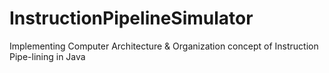 # InstructionPipelineSimulator
Implementing Computer Architecture &amp; Organization concept of Instruction Pipe-lining in Java
